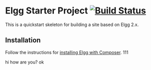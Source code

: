 Elgg Starter Project [![Build Status](https://travis-ci.org/Elgg/starter-project.svg?branch=master)](https://travis-ci.org/Elgg/starter-project)
====

This is a quickstart skeleton for building a site based on Elgg 2.x.

## Installation

Follow the instructions for [installing Elgg with Composer](http://learn.elgg.org/en/stable/intro/install.html#overview).
111

hi
how are you?
ok